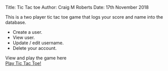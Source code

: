 Title: Tic Tac toe
Author: Craig M Roberts
Date: 17th November 2018

This is a two player tic tac toe game that logs your score and name into the database.

- Create a user.
- View user.
- Update / edit username.
- Delete your account.

View and play the game here<br/><a href='https://tictactoe.craigmroberts.com'>Play Tic Tac Toe!</a>
